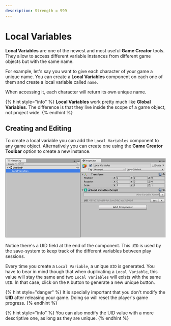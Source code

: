 ```yaml
---
description: Strength = 999
---
```


# Local Variables

**Local Variables** are one of the newest and most useful **Game Creator** tools. They allow to access different variable instances from different game objects but with the same name.

For example, let's say you want to give each character of your game a unique name. You can create a **Local Variables** component on each one of them and create a local variable called `name`.

When accessing it, each character will return its own unique name.

{% hint style="info" %}
**Local Variables** work pretty much like **Global Variables**. The difference is that they live inside the scope of a game object, not project wide.
{% endhint %}

## Creating and Editing

To create a local variable you can add the `Local Variables` component to any game object. Alternatively you can create one using the **Game Creator Toolbar** option to create a new instance.

![](../../.gitbook/assets/local-variables.jpg)

Notice there's a UID field at the end of the component. This `UID` is used by the save-system to keep track of the different variables between play sessions.

Every time you create a `Local Variable`, a unique `UID` is generated. You have to bear in mind though that when duplicating a `Local Variable`, this value will stay the same and two `Local Variables` will exists with the same `UID`. In that case, click on the `R` button to generate a new unique button.

{% hint style="danger" %}
It is specially important that you don't modify the **UID** after releasing your game. Doing so will reset the player's game progress.
{% endhint %}

{% hint style="info" %}
You can also modify the UID value with a more descriptive one, as long as they are unique.
{% endhint %}

